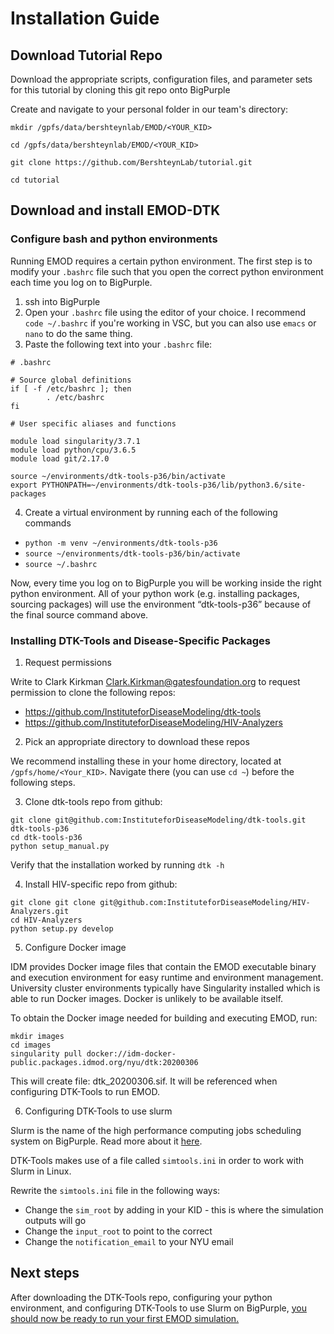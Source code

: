 # Installation Guide

## Download Tutorial Repo

Download the appropriate scripts, configuration files, and parameter sets for this tutorial by cloning this git repo onto BigPurple

Create and navigate to your personal folder in our team's directory:

```
mkdir /gpfs/data/bershteynlab/EMOD/<YOUR_KID>

cd /gpfs/data/bershteynlab/EMOD/<YOUR_KID>

git clone https://github.com/BershteynLab/tutorial.git

cd tutorial
```

## Download and install EMOD-DTK

### Configure bash and python environments

Running EMOD requires a certain python environment. The first step is to modify your `.bashrc` file such that you open the correct python environment each time you log on to BigPurple.

1. ssh into BigPurple
2. Open your `.bashrc` file using the editor of your choice. I recommend `code ~/.bashrc` if you're working in VSC, but you can also use `emacs` or `nano` to do the same thing.
3. Paste the following text into your `.bashrc` file: 

```
# .bashrc

# Source global definitions
if [ -f /etc/bashrc ]; then
        . /etc/bashrc
fi

# User specific aliases and functions

module load singularity/3.7.1
module load python/cpu/3.6.5
module load git/2.17.0

source ~/environments/dtk-tools-p36/bin/activate
export PYTHONPATH=~/environments/dtk-tools-p36/lib/python3.6/site-packages
```

4. Create a virtual environment by running each of the following commands

* `python -m venv ~/environments/dtk-tools-p36`
* `source ~/environments/dtk-tools-p36/bin/activate`
* `source ~/.bashrc `

Now, every time you log on to BigPurple you will be working inside the right python environment. All of your python work (e.g. installing packages, sourcing packages) will use the environment “dtk-tools-p36” because of the final source command above.

### Installing DTK-Tools and Disease-Specific Packages

1. Request permissions

Write to Clark Kirkman <Clark.Kirkman@gatesfoundation.org> to request permission to clone the following repos:
* <https://github.com/InstituteforDiseaseModeling/dtk-tools>
* <https://github.com/InstituteforDiseaseModeling/HIV-Analyzers>

2. Pick an appropriate directory to download these repos

We recommend installing these in your home directory, located at `/gpfs/home/<Your_KID>`. Navigate there (you can use `cd ~`) before the following steps.

3. Clone dtk-tools repo from github:

```
git clone git@github.com:InstituteforDiseaseModeling/dtk-tools.git dtk-tools-p36
cd dtk-tools-p36
python setup_manual.py
```

Verify that the installation worked by running `dtk -h`

4. Install HIV-specific repo from github:

```
git clone git clone git@github.com:InstituteforDiseaseModeling/HIV-Analyzers.git
cd HIV-Analyzers
python setup.py develop
```

5. Configure Docker image

IDM provides Docker image files that contain the EMOD executable binary and execution environment for easy runtime and environment management. University cluster environments typically have Singularity installed which is able to run Docker images. Docker is unlikely to be available itself.

To obtain the Docker image needed for building and executing EMOD, run:

```
mkdir images
cd images
singularity pull docker://idm-docker-public.packages.idmod.org/nyu/dtk:20200306
```

This will create file: dtk_20200306.sif. It will be referenced when configuring DTK-Tools to run EMOD.

6. Configuring DTK-Tools to use slurm

Slurm is the name of the high performance computing jobs scheduling system on BigPurple. Read more about it [here](https://hpcmed.org/guide/slurm).

DTK-Tools makes use of a file called `simtools.ini` in order to work with Slurm in Linux.

Rewrite the `simtools.ini` file in the following ways:
* Change the `sim_root` by adding in your KID - this is where the simulation outputs will go
* Change the `input_root` to point to the correct 
* Change the `notification_email` to your NYU email


## Next steps

After downloading the DTK-Tools repo, configuring your python environment, and configuring DTK-Tools to use Slurm on BigPurple, [you should now be ready to run your first EMOD simulation.](tutorial_usage_guide.md)